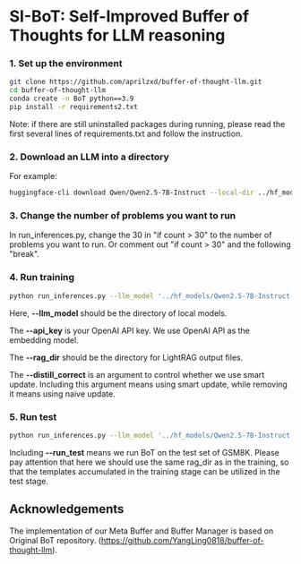 # SI-BoT: Self-Improved Buffer of Thoughts for LLM reasoning

### 1. Set up the environment


```bash
git clone https://github.com/aprilzxd/buffer-of-thought-llm.git
cd buffer-of-thought-llm
conda create -n BoT python==3.9 
pip install -r requirements2.txt
```
Note: if there are still uninstalled packages during running, please read the first several lines of requirements.txt and follow the instruction.

### 2. Download an LLM into a directory
For example:
```bash
huggingface-cli download Qwen/Qwen2.5-7B-Instruct --local-dir ../hf_models/Qwen2.5-7B-Instruct
```
### 3. Change the number of problems you want to run

In run_inferences.py, change the 30 in "if count > 30" to the number of problems you want to run. Or comment out "if count > 30" and the following "break".

### 4. Run training 

```bash
python run_inferences.py --llm_model '../hf_models/Qwen2.5-7B-Instruct' --api_key 'your OpenAI API key' --rag_dir 'Qwen2.5-7B-Instruct_smart_update' --distill_correct
```

Here, **--llm_model** should be the directory of local models.

The **--api_key** is your OpenAI API key. We use OpenAI API as the embedding model.

The **--rag_dir** should be the directory for LightRAG output files.

The **--distill_correct** is an argument to control whether we use smart update. Including this argument means using smart update, while removing it means using naive update.

### 5. Run test

```bash
python run_inferences.py --llm_model '../hf_models/Qwen2.5-7B-Instruct' --api_key 'your OpenAI API key' --rag_dir 'Qwen2.5-7B-Instruct_smart_update' --run_test --distill_correct
```
Including **--run_test** means we run BoT on the test set of GSM8K. Please pay attention that here we should use the same rag_dir as in the training, so that the templates accumulated in the training stage can be utilized in the test stage.
## Acknowledgements

The implementation of our Meta Buffer and Buffer Manager is based on Original BoT repository. (https://github.com/YangLing0818/buffer-of-thought-llm). 

